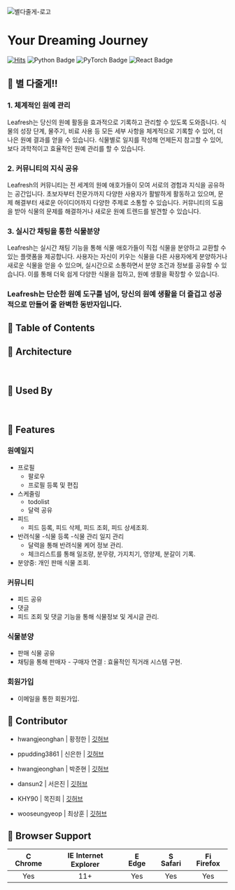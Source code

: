 ![별다줄게-로고]()

# Your Dreaming Journey

[![Hits](https://hits.seeyoufarm.com/api/count/incr/badge.svg?url=https%3A%2F%2Fgithub.com%2FLeafresh-2024&count_bg=%23565AE5&title_bg=%23B3B3B3&icon=&icon_color=%23E7E7E7&title=Leafresh&edge_flat=false)](https://hits.seeyoufarm.com)
![Python Badge](https://img.shields.io/badge/Python-v3.11.4-%233776AB?style=flat&logo=python&logoColor=white)
![PyTorch Badge](https://img.shields.io/badge/PyTorch-v2.1.0-%23EE4C2C?style=flat&logo=pytorch&logoColor=white)
![React Badge](https://img.shields.io/badge/React-v18.2.0-%2361DAFB?style=flat&logo=react&logoColor=white)


## 🌟 별 다줄게!!

### 1. 체계적인 원예 관리
   
Leafresh는 당신의 원예 활동을 효과적으로 기록하고 관리할 수 있도록 도와줍니다. 식물의 성장 단계, 물주기, 비료 사용 등 모든 세부 사항을 체계적으로 기록할 수 있어, 더 나은 원예 결과를 얻을 수 있습니다. 식물별로 일지를 작성해 언제든지 참고할 수 있어, 보다 과학적이고 효율적인 원예 관리를 할 수 있습니다.

### 2. 커뮤니티의 지식 공유
   
Leafresh의 커뮤니티는 전 세계의 원예 애호가들이 모여 서로의 경험과 지식을 공유하는 공간입니다. 초보자부터 전문가까지 다양한 사용자가 활발하게 활동하고 있으며, 문제 해결부터 새로운 아이디어까지 다양한 주제로 소통할 수 있습니다. 커뮤니티의 도움을 받아 식물의 문제를 해결하거나 새로운 원예 트렌드를 발견할 수 있습니다.

### 3. 실시간 채팅을 통한 식물분양
   
Leafresh는 실시간 채팅 기능을 통해 식물 애호가들이 직접 식물을 분양하고 교환할 수 있는 플랫폼을 제공합니다. 사용자는 자신이 키우는 식물을 다른 사용자에게 분양하거나 새로운 식물을 얻을 수 있으며, 실시간으로 소통하면서 분양 조건과 정보를 공유할 수 있습니다. 이를 통해 더욱 쉽게 다양한 식물을 접하고, 원예 생활을 확장할 수 있습니다.

 ### Leafresh는 단순한 원예 도구를 넘어, 당신의 원예 생활을 더 즐겁고 성공적으로 만들어 줄 완벽한 동반자입니다.

## 🌿 Table of Contents



## 🌟 Architecture
<br>

## 🌟 Used By
<br>

## 🌟 Features

### 원예일지
- 프로필
  - 팔로우
  - 프로필 등록 및 편집
- 스케줄링
  - todolist
  - 달력 공유
- 피드
  - 피드 등록, 피드 삭제, 피드 조회, 피드 상세조회.
- 반려식물
  -식물 등록
  -식물 관리 일지 관리
     - 달력을 통해 반려식물 케어 정보 관리.
     - 체크리스트를 통해 일조량, 분무량, 가지치기, 영양제, 분갈이 기록.
- 분양중: 개인 판매 식물 조회.

### 커뮤니티
- 피드 공유
- 댓글
- 피드 조회 및 댓글 기능을 통해 식물정보 및 게시글 관리. 

### 식물분양
- 판매 식물 공유
- 채팅을 통해 판매자 - 구매자 연결 : 효율적인 직거래 시스템 구현.

### 회원가입
- 이메일을 통한 회원가입.

## 🌟 Contributor

+ hwangjeonghan | 황정한 | [깃허브](https://github.com/hwangjeonghan)

+ ppudding3861 | 신은한 | [깃허브](https://github.com/Shineunhan)

+ hwangjeonghan | 박준현 | [깃허브](https://github.com/parkkkkjuneHyeon)

+ dansun2 | 서은진 | [깃허브](https://github.com/jinnyjinny12)

+ KHY90 | 목진희 | [깃허브](https://github.com/Jin-tonix)

+ wooseungyeop | 최상훈 | [깃허브](https://github.com/oct1H)

## 🌟 Browser Support

| <img src="https://user-images.githubusercontent.com/1215767/34348387-a2e64588-ea4d-11e7-8267-a43365103afe.png" alt="Chrome" width="16px" height="16px" /> Chrome | <img src="https://user-images.githubusercontent.com/1215767/34348590-250b3ca2-ea4f-11e7-9efb-da953359321f.png" alt="IE" width="16px" height="16px" /> Internet Explorer | <img src="https://user-images.githubusercontent.com/1215767/34348380-93e77ae8-ea4d-11e7-8696-9a989ddbbbf5.png" alt="Edge" width="16px" height="16px" /> Edge | <img src="https://user-images.githubusercontent.com/1215767/34348394-a981f892-ea4d-11e7-9156-d128d58386b9.png" alt="Safari" width="16px" height="16px" /> Safari | <img src="https://user-images.githubusercontent.com/1215767/34348383-9e7ed492-ea4d-11e7-910c-03b39d52f496.png" alt="Firefox" width="16px" height="16px" /> Firefox |
| :---------: | :---------: | :---------: | :---------: | :---------: |
| Yes | 11+ | Yes | Yes | Yes |
